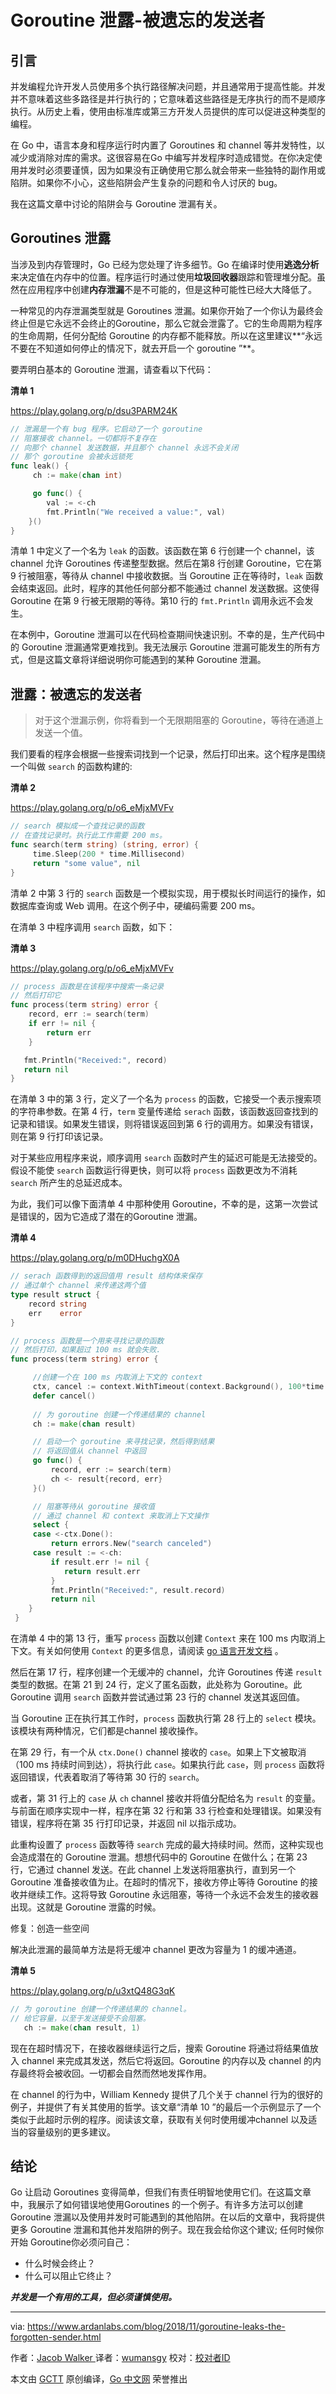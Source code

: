 # Goroutine 泄露-被遗忘的发送者

## 引言

并发编程允许开发人员使用多个执行路径解决问题，并且通常用于提高性能。并发并不意味着这些多路径是并行执行的；它意味着这些路径是无序执行的而不是顺序执行。从历史上看，使用由标准库或第三方开发人员提供的库可以促进这种类型的编程。

在 Go 中，语言本身和程序运行时内置了 Goroutines 和 channel 等并发特性，以减少或消除对库的需求。这很容易在Go 中编写并发程序时造成错觉。在你决定使用并发时必须要谨慎，因为如果没有正确使用它那么就会带来一些独特的副作用或陷阱。如果你不小心，这些陷阱会产生复杂的问题和令人讨厌的 bug。

我在这篇文章中讨论的陷阱会与 Goroutine 泄漏有关。

## Goroutines 泄露

当涉及到内存管理时，Go 已经为您处理了许多细节。Go 在编译时使用**逃逸分析**来决定值在内存中的位置。程序运行时通过使用**垃圾回收器**跟踪和管理堆分配。虽然在应用程序中创建**内存泄漏**不是不可能的，但是这种可能性已经大大降低了。

一种常见的内存泄漏类型就是 Goroutines 泄漏。如果你开始了一个你认为最终会终止但是它永远不会终止的Goroutine，那么它就会泄露了。它的生命周期为程序的生命周期，任何分配给 Goroutine 的内存都不能释放。所以在这里建议**“永远不要在不知道如何停止的情况下，就去开启一个 goroutine ”**。

要弄明白基本的 Goroutine 泄漏，请查看以下代码：

**清单 1**

<https://play.golang.org/p/dsu3PARM24K> 

``` go
// 泄漏是一个有 bug 程序。它启动了一个 goroutine
// 阻塞接收 channel。一切都将不复存在
// 向那个 channel 发送数据，并且那个 channel 永远不会关闭
// 那个 goroutine 会被永远锁死
func leak() {
     ch := make(chan int)

     go func() {
        val := <-ch
        fmt.Println("We received a value:", val)
    }()
}
```

清单 1 中定义了一个名为 `leak` 的函数。该函数在第 6 行创建一个 channel，该 channel 允许 Goroutines 传递整型数据。然后在第8 行创建 Goroutine，它在第 9 行被阻塞，等待从 channel 中接收数据。当 Goroutine 正在等待时，`leak` 函数会结束返回。此时，程序的其他任何部分都不能通过 channel 发送数据。这使得 Goroutine 在第 9 行被无限期的等待。第10 行的 `fmt.Println` 调用永远不会发生。

在本例中，Goroutine 泄漏可以在代码检查期间快速识别。不幸的是，生产代码中的 Goroutine 泄漏通常更难找到。我无法展示 Goroutine 泄漏可能发生的所有方式，但是这篇文章将详细说明你可能遇到的某种 Goroutine 泄漏。

## 泄露：被遗忘的发送者

> 对于这个泄漏示例，你将看到一个无限期阻塞的 Goroutine，等待在通道上发送一个值。

我们要看的程序会根据一些搜索词找到一个记录，然后打印出来。这个程序是围绕一个叫做 `search` 的函数构建的:

**清单 2**

<https://play.golang.org/p/o6_eMjxMVFv> 

```go
// search 模拟成一个查找记录的函数
// 在查找记录时。执行此工作需要 200 ms。
func search(term string) (string, error) {
     time.Sleep(200 * time.Millisecond)
     return "some value", nil
}
```

清单 2 中第 3 行的 `search` 函数是一个模拟实现，用于模拟长时间运行的操作，如数据库查询或 Web 调用。在这个例子中，硬编码需要 200 ms。

在清单 3 中程序调用 `search` 函数，如下：

**清单 3**

<https://play.golang.org/p/o6_eMjxMVFv> 

```go
// process 函数是在该程序中搜索一条记录
// 然后打印它
func process(term string) error {
    record, err := search(term)
    if err != nil {
        return err
    }

   fmt.Println("Received:", record)
   return nil
}
```

在清单 3 中的第 3 行，定义了一个名为 `process` 的函数，它接受一个表示搜索项的字符串参数。在第 4 行，`term` 变量传递给 `serach` 函数，该函数返回查找到的记录和错误。如果发生错误，则将错误返回到第 6 行的调用方。如果没有错误，则在第 9 行打印该记录。

对于某些应用程序来说，顺序调用 `search` 函数时产生的延迟可能是无法接受的。假设不能使 `search` 函数运行得更快，则可以将 `process` 函数更改为不消耗 `search` 所产生的总延迟成本。

为此，我们可以像下面清单 4 中那种使用 Goroutine，不幸的是，这第一次尝试是错误的，因为它造成了潜在的Goroutine 泄漏。

**清单 4**

<https://play.golang.org/p/m0DHuchgX0A> 

```go
// serach 函数得到的返回值用 result 结构体来保存
// 通过单个 channel 来传递这两个值
type result struct {
    record string
    err    error
}

// process 函数是一个用来寻找记录的函数
// 然后打印，如果超过 100 ms 就会失败.
func process(term string) error {

     //创建一个在 100 ms 内取消上下文的 context
     ctx, cancel := context.WithTimeout(context.Background(), 100*time.Millisecond)
     defer cancel()
 
     // 为 goroutine 创建一个传递结果的 channel
     ch := make(chan result)

     // 启动一个 goroutine 来寻找记录，然后得到结果
     // 将返回值从 channel 中返回
     go func() {
         record, err := search(term)
         ch <- result{record, err}
     }()

     // 阻塞等待从 goroutine 接收值
     // 通过 channel 和 context 来取消上下文操作
     select {
     case <-ctx.Done():
         return errors.New("search canceled")
     case result := <-ch:
         if result.err != nil {
            return result.err
         }
         fmt.Println("Received:", result.record)
         return nil
    }
 }
```

在清单 4 中的第 13 行，重写 `process` 函数以创建 `Context` 来在 100 ms 内取消上下文。有关如何使用 `Context` 的更多信息，请阅读 [go 语言开发文档](https://blog.golang.org/context) 。

然后在第 17 行，程序创建一个无缓冲的 channel，允许 Goroutines 传递 `result` 类型的数据。在第 21 到 24 行，定义了匿名函数，此处称为 Goroutine。此 Goroutine 调用 `search` 函数并尝试通过第 23 行的 channel 发送其返回值。

当 Goroutine 正在执行其工作时，`process` 函数执行第 28 行上的 `select` 模块。该模块有两种情况，它们都是channel 接收操作。

在第 29 行，有一个从 `ctx.Done()` channel 接收的 `case`。如果上下文被取消（100 ms 持续时间到达），将执行此 `case`。如果执行此 `case`，则 `process` 函数将返回错误，代表着取消了等待第 30 行的 `search`。

或者，第 31 行上的 `case` 从 `ch` channel 接收并将值分配给名为 `result` 的变量。与前面在顺序实现中一样，程序在第 32 行和第 33 行检查和处理错误。如果没有错误，程序将在第 35 行打印记录，并返回 nil 以指示成功。

此重构设置了 `process` 函数等待 `search` 完成的最大持续时间。然而，这种实现也会造成潜在的 Goroutine 泄漏。想想代码中的 Goroutine 在做什么；在第 23 行，它通过 channel 发送。在此 channel 上发送将阻塞执行，直到另一个 Goroutine 准备接收值为止。在超时的情况下，接收方停止等待 Goroutine 的接收并继续工作。这将导致 Goroutine 永远阻塞，等待一个永远不会发生的接收器出现。这就是 Goroutine 泄露的时候。

修复：创造一些空间

解决此泄漏的最简单方法是将无缓冲 channel 更改为容量为 1 的缓冲通道。

**清单 5**

<https://play.golang.org/p/u3xtQ48G3qK> 

```go
// 为 goroutine 创建一个传递结果的 channel。
// 给它容量，以至于发送接受不会阻塞。
   ch := make(chan result, 1)
```

现在在超时情况下，在接收器继续运行之后，搜索 Goroutine 将通过将结果值放入 channel 来完成其发送，然后它将返回。Goroutine 的内存以及 channel 的内存最终将会被收回。一切都会自然而然地发挥作用。

在 channel 的行为中，William Kennedy 提供了几个关于 channel 行为的很好的例子，并提供了有关其使用的哲学。该文章“清单 10 ”的最后一个示例显示了一个类似于此超时示例的程序。阅读该文章，获取有关何时使用缓冲channel 以及适当的容量级别的更多建议。

## 结论

Go 让启动 Goroutines 变得简单，但我们有责任明智地使用它们。在这篇文章中，我展示了如何错误地使用Goroutines 的一个例子。有许多方法可以创建 Goroutine 泄漏以及使用并发时可能遇到的其他陷阱。在以后的文章中，我将提供更多 Goroutine 泄漏和其他并发陷阱的例子。现在我会给你这个建议; 任何时候你开始 Goroutine你必须问自己：

- 什么时候会终止？
- 什么可以阻止它终止？

***并发是一个有用的工具，但必须谨慎使用。***

------

via: <https://www.ardanlabs.com/blog/2018/11/goroutine-leaks-the-forgotten-sender.html> 

作者：[Jacob Walker ](https://github.com/jcbwlkr)
译者：[wumansgy](https://github.com/wumansgy)
校对：[校对者ID](https://github.com/校对者ID)

本文由 [GCTT](https://github.com/studygolang/GCTT) 原创编译，[Go 中文网](https://studygolang.com/) 荣誉推出
